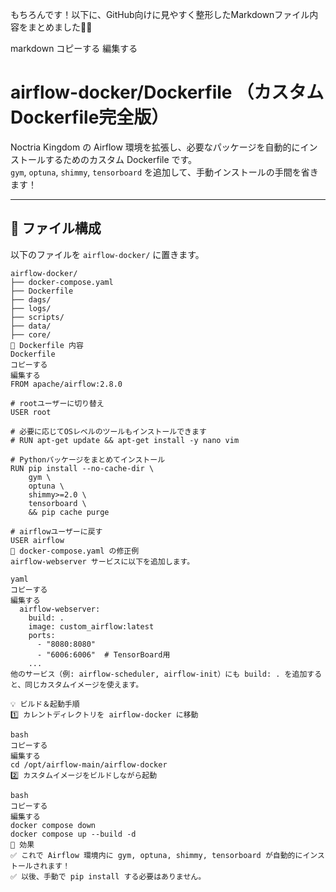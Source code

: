 もちろんです！以下に、GitHub向けに見やすく整形したMarkdownファイル内容をまとめました🚀✨

markdown
コピーする
編集する
# airflow-docker/Dockerfile （カスタムDockerfile完全版）

Noctria Kingdom の Airflow 環境を拡張し、必要なパッケージを自動的にインストールするためのカスタム Dockerfile です。  
`gym`, `optuna`, `shimmy`, `tensorboard` を追加して、手動インストールの手間を省きます！

---

## 📁 ファイル構成

以下のファイルを `airflow-docker/` に置きます。

```plaintext
airflow-docker/
├── docker-compose.yaml
├── Dockerfile
├── dags/
├── logs/
├── scripts/
├── data/
├── core/
📝 Dockerfile 内容
Dockerfile
コピーする
編集する
FROM apache/airflow:2.8.0

# rootユーザーに切り替え
USER root

# 必要に応じてOSレベルのツールもインストールできます
# RUN apt-get update && apt-get install -y nano vim

# Pythonパッケージをまとめてインストール
RUN pip install --no-cache-dir \
    gym \
    optuna \
    shimmy>=2.0 \
    tensorboard \
    && pip cache purge

# airflowユーザーに戻す
USER airflow
🚀 docker-compose.yaml の修正例
airflow-webserver サービスに以下を追加します。

yaml
コピーする
編集する
  airflow-webserver:
    build: .
    image: custom_airflow:latest
    ports:
      - "8080:8080"
      - "6006:6006"  # TensorBoard用
    ...
他のサービス（例: airflow-scheduler, airflow-init）にも build: . を追加すると、同じカスタムイメージを使えます。

💡 ビルド＆起動手順
1️⃣ カレントディレクトリを airflow-docker に移動

bash
コピーする
編集する
cd /opt/airflow-main/airflow-docker
2️⃣ カスタムイメージをビルドしながら起動

bash
コピーする
編集する
docker compose down
docker compose up --build -d
🎯 効果
✅ これで Airflow 環境内に gym, optuna, shimmy, tensorboard が自動的にインストールされます！
✅ 以後、手動で pip install する必要はありません。
